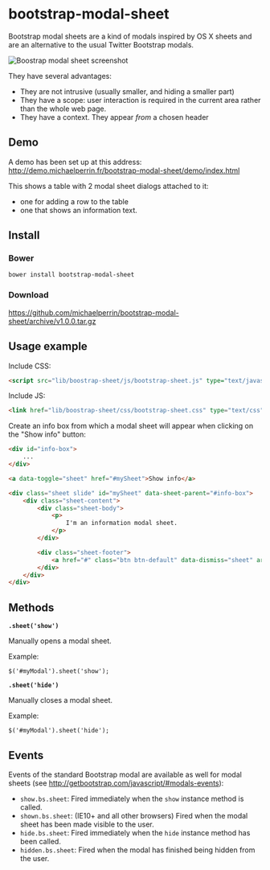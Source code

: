 bootstrap-modal-sheet
=====================

Bootstrap modal sheets are a kind of modals inspired by OS X sheets and are an alternative to the usual Twitter Bootstrap modals.

![Boostrap modal sheet screenshot](http://demo.michaelperrin.fr/assets/sheet-screenshot.png)

They have several advantages:
* They are not intrusive (usually smaller, and hiding a smaller part)
* They have a scope: user interaction is required in the current area rather than the whole web page.
* They have a context. They appear *from* a chosen header

## Demo

A demo has been set up at this address: http://demo.michaelperrin.fr/bootstrap-modal-sheet/demo/index.html

This shows a table with 2 modal sheet dialogs attached to it:

* one for adding a row to the table
* one that shows an information text.

## Install

### Bower

    bower install bootstrap-modal-sheet

### Download

https://github.com/michaelperrin/bootstrap-modal-sheet/archive/v1.0.0.tar.gz

## Usage example

Include CSS:

```html
<script src="lib/boostrap-sheet/js/bootstrap-sheet.js" type="text/javascript"></script>
```

Include JS:

```html
<link href="lib/boostrap-sheet/css/bootstrap-sheet.css" type="text/css" rel="stylesheet">
```

Create an info box from which a modal sheet will appear when clicking on the "Show info" button:

```html
<div id="info-box">
    ...
</div>

<a data-toggle="sheet" href="#mySheet">Show info</a>

<div class="sheet slide" id="mySheet" data-sheet-parent="#info-box">
    <div class="sheet-content">
        <div class="sheet-body">
            <p>
                I'm an information modal sheet.
            </p>
        </div>

        <div class="sheet-footer">
            <a href="#" class="btn btn-default" data-dismiss="sheet" aria-hidden="true">Cancel</a>
        </div>
    </div>
</div>
```

## Methods

**`.sheet('show')`**

Manually opens a modal sheet.

Example:

    $('#myModal').sheet('show');

**`.sheet('hide')`**

Manually closes a modal sheet.

Example:

    $('#myModal').sheet('hide');


## Events

Events of the standard Bootstrap modal are available as well for modal sheets (see http://getbootstrap.com/javascript/#modals-events):

* `show.bs.sheet`: Fired immediately when the `show` instance method is called.
* `shown.bs.sheet`: (IE10+ and all other browsers) Fired when the modal sheet has been made visible to the user.
* `hide.bs.sheet`: Fired immediately when the `hide` instance method has been called.
* `hidden.bs.sheet`: Fired when the modal has finished being hidden from the user.
